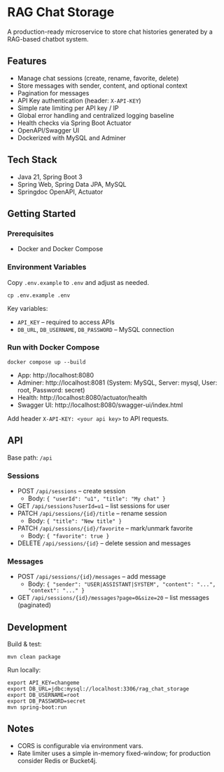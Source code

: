 # RAG Chat Storage

A production-ready microservice to store chat histories generated by a RAG-based chatbot system.

## Features
- Manage chat sessions (create, rename, favorite, delete)
- Store messages with sender, content, and optional context
- Pagination for messages
- API Key authentication (header: `X-API-KEY`)
- Simple rate limiting per API key / IP
- Global error handling and centralized logging baseline
- Health checks via Spring Boot Actuator
- OpenAPI/Swagger UI
- Dockerized with MySQL and Adminer

## Tech Stack
- Java 21, Spring Boot 3
- Spring Web, Spring Data JPA, MySQL
- Springdoc OpenAPI, Actuator

## Getting Started

### Prerequisites
- Docker and Docker Compose

### Environment Variables
Copy `.env.example` to `.env` and adjust as needed.

```
cp .env.example .env
```

Key variables:
- `API_KEY` – required to access APIs
- `DB_URL`, `DB_USERNAME`, `DB_PASSWORD` – MySQL connection

### Run with Docker Compose
```
docker compose up --build
```
- App: http://localhost:8080
- Adminer: http://localhost:8081 (System: MySQL, Server: mysql, User: root, Password: secret)
- Health: http://localhost:8080/actuator/health
- Swagger UI: http://localhost:8080/swagger-ui/index.html

Add header `X-API-KEY: <your api key>` to API requests.

## API

Base path: `/api`

### Sessions
- POST `/api/sessions` – create session
  - Body: `{ "userId": "u1", "title": "My chat" }`
- GET `/api/sessions?userId=u1` – list sessions for user
- PATCH `/api/sessions/{id}/title` – rename session
  - Body: `{ "title": "New title" }`
- PATCH `/api/sessions/{id}/favorite` – mark/unmark favorite
  - Body: `{ "favorite": true }`
- DELETE `/api/sessions/{id}` – delete session and messages

### Messages
- POST `/api/sessions/{id}/messages` – add message
  - Body: `{ "sender": "USER|ASSISTANT|SYSTEM", "content": "...", "context": "..." }`
- GET `/api/sessions/{id}/messages?page=0&size=20` – list messages (paginated)

## Development

Build & test:
```
mvn clean package
```

Run locally:
```
export API_KEY=changeme
export DB_URL=jdbc:mysql://localhost:3306/rag_chat_storage
export DB_USERNAME=root
export DB_PASSWORD=secret
mvn spring-boot:run
```

## Notes
- CORS is configurable via environment vars.
- Rate limiter uses a simple in-memory fixed-window; for production consider Redis or Bucket4j.
